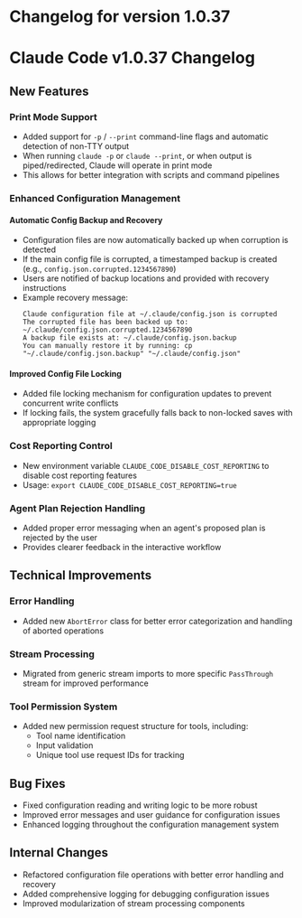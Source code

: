 # Changelog for version 1.0.37

# Claude Code v1.0.37 Changelog

## New Features

### Print Mode Support
- Added support for `-p` / `--print` command-line flags and automatic detection of non-TTY output
- When running `claude -p` or `claude --print`, or when output is piped/redirected, Claude will operate in print mode
- This allows for better integration with scripts and command pipelines

### Enhanced Configuration Management

#### Automatic Config Backup and Recovery
- Configuration files are now automatically backed up when corruption is detected
- If the main config file is corrupted, a timestamped backup is created (e.g., `config.json.corrupted.1234567890`)
- Users are notified of backup locations and provided with recovery instructions
- Example recovery message:
  ```
  Claude configuration file at ~/.claude/config.json is corrupted
  The corrupted file has been backed up to: ~/.claude/config.json.corrupted.1234567890
  A backup file exists at: ~/.claude/config.json.backup
  You can manually restore it by running: cp "~/.claude/config.json.backup" "~/.claude/config.json"
  ```

#### Improved Config File Locking
- Added file locking mechanism for configuration updates to prevent concurrent write conflicts
- If locking fails, the system gracefully falls back to non-locked saves with appropriate logging

### Cost Reporting Control
- New environment variable `CLAUDE_CODE_DISABLE_COST_REPORTING` to disable cost reporting features
- Usage: `export CLAUDE_CODE_DISABLE_COST_REPORTING=true`

### Agent Plan Rejection Handling
- Added proper error messaging when an agent's proposed plan is rejected by the user
- Provides clearer feedback in the interactive workflow

## Technical Improvements

### Error Handling
- Added new `AbortError` class for better error categorization and handling of aborted operations

### Stream Processing
- Migrated from generic stream imports to more specific `PassThrough` stream for improved performance

### Tool Permission System
- Added new permission request structure for tools, including:
  - Tool name identification
  - Input validation
  - Unique tool use request IDs for tracking

## Bug Fixes

- Fixed configuration reading and writing logic to be more robust
- Improved error messages and user guidance for configuration issues
- Enhanced logging throughout the configuration management system

## Internal Changes

- Refactored configuration file operations with better error handling and recovery
- Added comprehensive logging for debugging configuration issues
- Improved modularization of stream processing components
